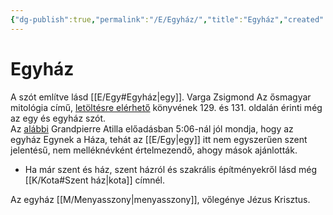 ```yaml
---
{"dg-publish":true,"permalink":"/E/Egyház/","title":"Egyház","created":"2024-02-12T04:49","updated":"2024-10-25T17:13"}
---
```



# Egyház

A szót említve lásd [[E/Egy#Egyház\|egy]]. Varga Zsigmond Az ősmagyar mitológia című, [letöltésre elérhető](https://mega.nz/file/NzVgjYyJ#NwRtPkXGAY5s_k4gsvVwfaByPvBeGaVBLlXqhDoGefU) könyvének 129. és 131. oldalán érinti még az egy és egyház szót.  
Az [alábbi](https://youtu.be/5qLoX6R_IGk) Grandpierre Atilla előadásban 5:06-nál jól mondja, hogy az egyház Egynek a Háza, tehát az [[E/Egy\|egy]] itt nem egyszerűen szent jelentésű, nem melléknévként értelmezendő, ahogy mások ajánlották.  
- Ha már szent és ház, szent házról és szakrális építményekről lásd még [[K/Kota#Szent ház\|kota]] címnél.

Az egyház [[M/Menyasszony\|menyasszony]], vőlegénye Jézus Krisztus.  